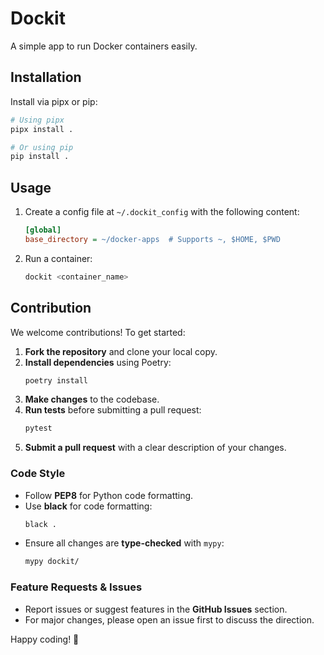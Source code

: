 # Dockit

A simple app to run Docker containers easily.

## Installation

Install via pipx or pip:

```bash
# Using pipx
pipx install .

# Or using pip
pip install .
```

## Usage

1. Create a config file at `~/.dockit_config` with the following content:

    ```ini
    [global]
    base_directory = ~/docker-apps  # Supports ~, $HOME, $PWD
    ```

2. Run a container:

    ```bash
    dockit <container_name>
    ```

## Contribution

We welcome contributions! To get started:

1. **Fork the repository** and clone your local copy.
2. **Install dependencies** using Poetry:
    ```bash
    poetry install
    ```
3. **Make changes** to the codebase.
4. **Run tests** before submitting a pull request:
    ```bash
    pytest
    ```
5. **Submit a pull request** with a clear description of your changes.

### Code Style

- Follow **PEP8** for Python code formatting.
- Use **black** for code formatting:
    ```bash
    black .
    ```
- Ensure all changes are **type-checked** with `mypy`:
    ```bash
    mypy dockit/
    ```

### Feature Requests & Issues

- Report issues or suggest features in the **GitHub Issues** section.
- For major changes, please open an issue first to discuss the direction.

Happy coding! 🚀

